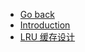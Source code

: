- [Go back](../README.md)
- [Introduction](README.md)
- [LRU 缓存设计](2022-06-LRU-%E7%BC%93%E5%AD%98%E8%AE%BE%E8%AE%A1.md)